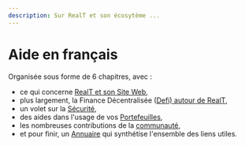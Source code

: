 ```yaml
---
description: Sur RealT et son écosytème ...
---
```


# Aide en français

Organisée sous forme de 6 chapitres, avec :&#x20;

* ce qui concerne [RealT et son Site Web](site-realt/),
* plus largement, la Finance Décentralisée ([Defi) autour de RealT](defi-realt/),
* un volet sur la [Sécurité](securite/),
* des aides dans l'usage de vos [Portefeuilles](portefeuille/),
* les nombreuses contributions de la [communauté](la-communaute-realt/),
* et pour finir, un [Annuaire](annuaire.md) qui synthétise l'ensemble des liens utiles.
